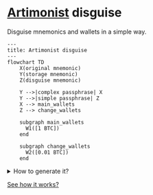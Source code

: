 # [Artimonist](https://github.com/artimonist) disguise
Disguise mnemonics and wallets in a simple way.

```mermaid
---
title: Artimonist disguise
---
flowchart TD
    X(original mnemonic)
    Y(storage mnemonic)
    Z(disguise mnemonic)

    Y -->|complex passphrase| X
    Y -->|simple passphrase| Z
    X --> main_wallets
    Z --> change_wallets

    subgraph main_wallets
      W1([1 BTC])
    end

    subgraph change_wallets
      W2([0.01 BTC])
    end
```

<details>
  <summary>How to generate it?</summary>  

  #### original mnemonic     
  `disguise translate "hurdle clarify loop bid tray proud knife maximum twin chuckle luggage also" --language chinese`  
  ###### "肉 声 访 最 御 邦 赶 爸 捉 务 迹 法"

  #### storage mnemonic  
  `disguise encrypt "肉 声 访 最 御 邦 赶 爸 捉 务 迹 法" --password "P&KfPF%@5wgkBiGux3WU"`  
  ###### "栽 刮 铒 兴 粗 雪 玄 果 权 圣 吃 化; 阴"

  #### disguise mnemonic  
  `disguise decrypt "栽 刮 铒 兴 粗 雪 玄 果 权 圣 吃 化" --password "Thanks Satoshi!"`  
  ###### "访 案 硬 姻 逆 粗 框 但 塞 币 叫 黄"

  #### check results  
  `disguise decrypt "栽 刮 铒 兴 粗 雪 玄 果 权 圣 吃 化; 阴" --password "P&KfPF%@5wgkBiGux3WU"`  
  ###### "肉 声 访 最 御 邦 赶 爸 捉 务 迹 法"  
  
  `disguise translate "肉 声 访 最 御 邦 赶 爸 捉 务 迹 法" --language english`  
  ###### "hurdle clarify loop bid tray proud knife maximum twin chuckle luggage also"
  
  `disguise decrypt "栽 刮 铒 兴 粗 雪 玄 果 权 圣 吃 化" --password "Thanks Satoshi!"`  
  ###### "访 案 硬 姻 逆 粗 框 但 塞 币 叫 黄"
</details>

[See how it works?](docs/mnemonic_encrypt.mmd)
